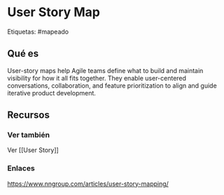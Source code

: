 # User Story Map
Etiquetas: #mapeado 

## Qué es
User-story maps help Agile teams define what to build and maintain visibility for how it all fits together. They enable user-centered conversations, collaboration, and feature prioritization to align and guide iterative product development.

## Recursos
### Ver también
Ver [[User Story]]

### Enlaces
https://www.nngroup.com/articles/user-story-mapping/